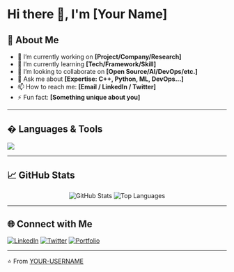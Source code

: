 
# Hi there 👋, I'm [Your Name]

## 🚀 About Me
- 🔭 I’m currently working on **[Project/Company/Research]**
- 🌱 I’m currently learning **[Tech/Framework/Skill]**
- 👯 I’m looking to collaborate on **[Open Source/AI/DevOps/etc.]**
- 💬 Ask me about **[Expertise: C++, Python, ML, DevOps...]**
- 📫 How to reach me: **[Email / LinkedIn / Twitter]**
- ⚡ Fun fact: **[Something unique about you]**

---

## �️ Languages & Tools
<p>
  <img src="https://skillicons.dev/icons?i=python,cpp,typescript,react,nextjs,fastapi,postgres,redis,docker,linux,vscode,git" />
</p>

---

## 📈 GitHub Stats
<p align="center">
  <img src="https://github-readme-stats.vercel.app/api?username=YOUR-USERNAME&show_icons=true&theme=radical" alt="GitHub Stats" />
  <img src="https://github-readme-stats.vercel.app/api/top-langs/?username=YOUR-USERNAME&layout=compact&theme=radical" alt="Top Languages" />
</p>

---

## 🌐 Connect with Me
[![LinkedIn](https://img.shields.io/badge/-LinkedIn-0077B5?style=for-the-badge&logo=linkedin&logoColor=white)](YOUR-LINKEDIN)
[![Twitter](https://img.shields.io/badge/-Twitter-1DA1F2?style=for-the-badge&logo=twitter&logoColor=white)](YOUR-TWITTER)
[![Portfolio](https://img.shields.io/badge/-Portfolio-000000?style=for-the-badge&logo=vercel&logoColor=white)](YOUR-PORTFOLIO)

---

⭐️ From [YOUR-USERNAME](https://github.com/YOUR-USERNAME)
